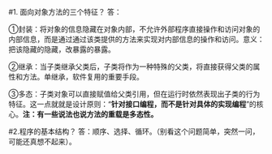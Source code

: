 #1. 面向对象方法的三个特征？
答：

①封装：将对象的信息隐藏在对象内部，不允许外部程序直接操作和访问对象的内部信息，而是通过通过该类提供的方法来实现对内部信息的操作和访问。意义：把该隐藏的隐藏，改暴露的暴露。

②继承：当子类继承父类后，子类将作为一种特殊的父类，将直接获得父类的属性和方法。单继承，软件复用的重要手段。

③多态：子类对象可以直接赋值给父类引用，但在运行时依然表现出子类的行为特征。这一点就就是设计原则：“**针对接口编程，而不是针对具体的实现编程**”的核心。**注：有一些说法也说方法的重载是多态性。**

#2.程序的基本结构？
答：顺序、选择、循环。（别看这个问题简单，突然一问，可能还真想不起来）。